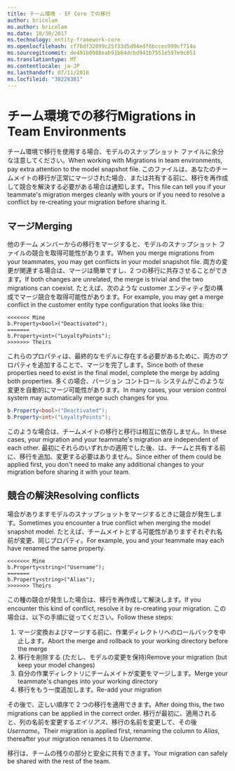 ```yaml
---
title: チーム環境 - EF Core での移行
author: bricelam
ms.author: bricelam
ms.date: 10/30/2017
ms.technology: entity-framework-core
ms.openlocfilehash: cf76df32099c25f33d5d94edf6bccec099cf714a
ms.sourcegitcommit: de491b0988eab91b84dcbd941b7551e597e9c051
ms.translationtype: MT
ms.contentlocale: ja-JP
ms.lasthandoff: 07/11/2018
ms.locfileid: "38228381"
---
```

<a name="migrations-in-team-environments"></a><span data-ttu-id="212bc-102">チーム環境での移行</span><span class="sxs-lookup"><span data-stu-id="212bc-102">Migrations in Team Environments</span></span>
===============================
<span data-ttu-id="212bc-103">チーム環境で移行を使用する場合、モデルのスナップショット ファイルに余分な注意してください。</span><span class="sxs-lookup"><span data-stu-id="212bc-103">When working with Migrations in team environments, pay extra attention to the model snapshot file.</span></span> <span data-ttu-id="212bc-104">このファイルは、あなたのチームメイトの移行が正常にマージされた場合、または共有する前に、移行を再作成して競合を解決する必要がある場合は通知します。</span><span class="sxs-lookup"><span data-stu-id="212bc-104">This file can tell you if your teammate's migration merges cleanly with yours or if you need to resolve a conflict by re-creating your migration before sharing it.</span></span>

<a name="merging"></a><span data-ttu-id="212bc-105">マージ</span><span class="sxs-lookup"><span data-stu-id="212bc-105">Merging</span></span>
-------
<span data-ttu-id="212bc-106">他のチーム メンバーからの移行をマージすると、モデルのスナップショット ファイルの競合を取得可能性があります。</span><span class="sxs-lookup"><span data-stu-id="212bc-106">When you merge migrations from your teammates, you may get conflicts in your model snapshot file.</span></span> <span data-ttu-id="212bc-107">両方の変更が関連する場合は、マージは簡単ですし、2 つの移行に共存させることができます。</span><span class="sxs-lookup"><span data-stu-id="212bc-107">If both changes are unrelated, the merge is trivial and the two migrations can coexist.</span></span> <span data-ttu-id="212bc-108">たとえば、次のような customer エンティティ型の構成でマージ競合を取得可能性があります。</span><span class="sxs-lookup"><span data-stu-id="212bc-108">For example, you may get a merge conflict in the customer entity type configuration that looks like this:</span></span>

    <<<<<<< Mine
    b.Property<bool>("Deactivated");
    =======
    b.Property<int>("LoyaltyPoints");
    >>>>>>> Theirs

<span data-ttu-id="212bc-109">これらのプロパティは、最終的なモデルに存在する必要があるために、両方のプロパティを追加することで、マージを完了します。</span><span class="sxs-lookup"><span data-stu-id="212bc-109">Since both of these properties need to exist in the final model, complete the merge by adding both properties.</span></span> <span data-ttu-id="212bc-110">多くの場合、バージョン コントロール システムがこのような変更を自動的にマージ可能性があります。</span><span class="sxs-lookup"><span data-stu-id="212bc-110">In many cases, your version control system may automatically merge such changes for you.</span></span>

``` csharp
b.Property<bool>("Deactivated");
b.Property<int>("LoyaltyPoints");
```

<span data-ttu-id="212bc-111">このような場合は、チームメイトの移行と移行は相互に依存しません。</span><span class="sxs-lookup"><span data-stu-id="212bc-111">In these cases, your migration and your teammate's migration are independent of each other.</span></span> <span data-ttu-id="212bc-112">最初にそれらのいずれかの適用でした後、は、チームと共有する前に、移行を追加、変更する必要はありません。</span><span class="sxs-lookup"><span data-stu-id="212bc-112">Since either of them could be applied first, you don't need to make any additional changes to your migration before sharing it with your team.</span></span>

<a name="resolving-conflicts"></a><span data-ttu-id="212bc-113">競合の解決</span><span class="sxs-lookup"><span data-stu-id="212bc-113">Resolving conflicts</span></span>
-------------------
<span data-ttu-id="212bc-114">場合がありますモデルのスナップショットをマージするときに競合が発生します。</span><span class="sxs-lookup"><span data-stu-id="212bc-114">Sometimes you encounter a true conflict when merging the model snapshot model.</span></span> <span data-ttu-id="212bc-115">たとえば、チームメイトとする可能性がありますそれぞれ名前が変更、同じプロパティ。</span><span class="sxs-lookup"><span data-stu-id="212bc-115">For example, you and your teammate may each have renamed the same property.</span></span>

    <<<<<<< Mine
    b.Property<string>("Username");
    =======
    b.Property<string>("Alias");
    >>>>>>> Theirs

<span data-ttu-id="212bc-116">この種の競合が発生した場合は、移行を再作成して解決します。</span><span class="sxs-lookup"><span data-stu-id="212bc-116">If you encounter this kind of conflict, resolve it by re-creating your migration.</span></span> <span data-ttu-id="212bc-117">この場合は、以下の手順に従ってください。</span><span class="sxs-lookup"><span data-stu-id="212bc-117">Follow these steps:</span></span>

1. <span data-ttu-id="212bc-118">マージ変換およびマージする前に、作業ディレクトリへのロールバックを中止します。</span><span class="sxs-lookup"><span data-stu-id="212bc-118">Abort the merge and rollback to your working directory before the merge</span></span>
2. <span data-ttu-id="212bc-119">移行を削除する (ただし、モデルの変更を保持)</span><span class="sxs-lookup"><span data-stu-id="212bc-119">Remove your migration (but keep your model changes)</span></span>
3. <span data-ttu-id="212bc-120">自分の作業ディレクトリにチームメイトが変更をマージします。</span><span class="sxs-lookup"><span data-stu-id="212bc-120">Merge your teammate's changes into your working directory</span></span>
4. <span data-ttu-id="212bc-121">移行をもう一度追加します。</span><span class="sxs-lookup"><span data-stu-id="212bc-121">Re-add your migration</span></span>

<span data-ttu-id="212bc-122">その後で、正しい順序で 2 つの移行を適用できます。</span><span class="sxs-lookup"><span data-stu-id="212bc-122">After doing this, the two migrations can be applied in the correct order.</span></span> <span data-ttu-id="212bc-123">移行が最初に、適用されると、列の名前を変更する*エイリアス*、移行の名前を変更して、その後*Username*。</span><span class="sxs-lookup"><span data-stu-id="212bc-123">Their migration is applied first, renaming the column to *Alias*, thereafter your migration renames it to *Username*.</span></span>

<span data-ttu-id="212bc-124">移行は、チームの残りの部分と安全に共有できます。</span><span class="sxs-lookup"><span data-stu-id="212bc-124">Your migration can safely be shared with the rest of the team.</span></span>
